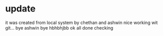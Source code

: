 # update
it was created from local system by chethan and ashwin
nice working wit git...
bye ashwin
bye
hbhbhjbb
ok all done
checking